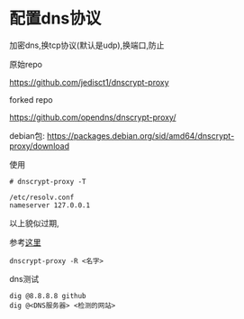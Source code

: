 # 配置dns协议

加密dns,换tcp协议(默认是udp),换端口,防止

原始repo

https://github.com/jedisct1/dnscrypt-proxy

forked repo

https://github.com/opendns/dnscrypt-proxy/

debian包: https://packages.debian.org/sid/amd64/dnscrypt-proxy/download

使用

	# dnscrypt-proxy -T

	/etc/resolv.conf 
	nameserver 127.0.0.1

以上貌似过期,

参考[这里](https://github.com/jedisct1/dnscrypt-proxy/blob/master/dnscrypt-resolvers.csv)

    dnscrypt-proxy -R <名字>


dns测试

	dig @8.8.8.8 github
	dig @<DNS服务器> <检测的网站>
